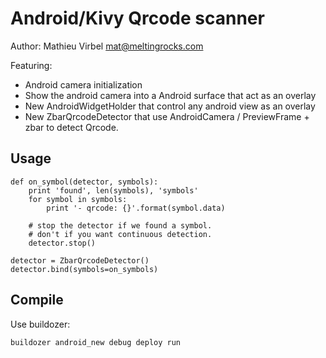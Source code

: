 Android/Kivy Qrcode scanner
===========================

Author: Mathieu Virbel <mat@meltingrocks.com>

Featuring:

- Android camera initialization
- Show the android camera into a Android surface that act as an overlay
- New AndroidWidgetHolder that control any android view as an overlay
- New ZbarQrcodeDetector that use AndroidCamera / PreviewFrame + zbar to
  detect Qrcode.

Usage
-----

	def on_symbol(detector, symbols):
		print 'found', len(symbols), 'symbols'
		for symbol in symbols:
			print '- qrcode: {}'.format(symbol.data)

		# stop the detector if we found a symbol.
		# don't if you want continuous detection.
		detector.stop()

	detector = ZbarQrcodeDetector()
	detector.bind(symbols=on_symbols)


Compile
-------

Use buildozer:

	buildozer android_new debug deploy run

